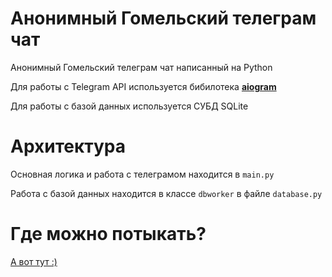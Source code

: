 # Анонимный Гомельский телеграм чат
Анонимный Гомельский телеграм чат написанный на Python

Для работы с Telegram API используется бибилотека [**aiogram**](https://github.com/aiogram/aiogram) 

Для работы с базой данных используется СУБД SQLite

# Архитектура
Основная логика и работа с телеграмом находится в `main.py`

Работа с базой данных находится в классе `dbworker` в файле `database.py`

# Где можно потыкать?
[А вот тут :)](https://t.me/GomelAnonymChatBot)
